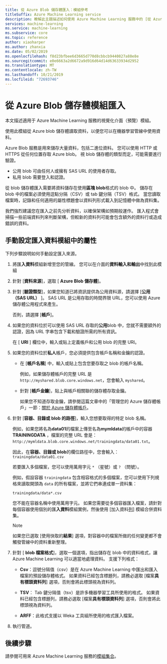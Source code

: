 ```yaml
---
title: 從 Azure Blob 儲存體匯入：模組參考
titleSuffix: Azure Machine Learning service
description: 瞭解此主題描述如何使用 Azure Machine Learning 服務中的 [從 Azure Blob 儲存體匯入]，從 Azure Blob 儲存體讀取資料，讓您可以在機器學習管線中使用資料。
services: machine-learning
ms.service: machine-learning
ms.subservice: core
ms.topic: reference
author: xiaoharper
ms.author: zhanxia
ms.date: 05/02/2019
ms.openlocfilehash: f8d23bfbee6d3665d770d8cbbcb9440827a88e8e
ms.sourcegitcommit: e0e6663a2d6672a9d916d64d14d63633934d2952
ms.translationtype: MT
ms.contentlocale: zh-TW
ms.lasthandoff: 10/21/2019
ms.locfileid: "72693746"
---
```

# <a name="import-from-azure-blob-storage-module"></a>從 Azure Blob 儲存體模組匯入

本文描述適用于 Azure Machine Learning 服務的視覺化介面（預覽）模組。

使用此模組從 Azure blob 儲存體讀取資料，以便您可以在機器學習管線中使用資料。  

Azure Blob 服務是用來儲存大量資料，包括二進位資料。 您可以使用 HTTP 或 HTTPS 從任何位置存取 Azure blob。 視 blob 儲存體的類型而定，可能需要進行驗證。 

- 公用 blob 可由任何人或擁有 SAS URL 的使用者存取。
- 私用 blob 需要登入和認證。

從 blob 儲存體匯入需要將資料儲存在使用**區塊 blob**格式的 blob 中。 儲存在 blob 中的檔案必須使用逗點分隔（CSV）或 tab 鍵分隔（TSV）格式。 當您讀取檔案時，記錄和任何適用的屬性標題會以資料列形式載入到記憶體中做為資料集。


我們強烈建議您在匯入之前先分析資料，以確保架構如預期般運作。 匯入程式會掃描一些前端資料列來判斷架構，但較新的資料列可能會包含額外的資料行或造成錯誤的資料。



## <a name="manually-set-properties-in-the-import-data-module"></a>手動設定匯入資料模組中的屬性

下列步驟說明如何手動設定匯入來源。

1. 將匯**入資料**模組新增至您的管線。 您可以在介面的**資料輸入和輸出**中找到此模組

2. 針對 [**資料來源**]，選取 [ **Azure Blob 儲存體**]。

3. 針對 [**驗證類型**]，如果您知道已將資訊提供為公用資料源，請選擇 [**公用（SAS URL）** ]。 SAS URL 是公用存取的時間界限 URL，您可以使用 Azure 儲存體公用程式來產生。

    否則，請選擇 [**帳戶**]。

4. 如果您的資料位於可以使用 SAS URL 存取的**公用**blob 中，您就不需要額外的認證，因為 URL 字串包含下載和驗證所需的所有資訊。

    在 [ **URI** ] 欄位中，輸入或貼上定義帳戶和公用 blob 的完整 URI。



5. 如果您的資料位於**私人**帳戶，您必須提供包含帳戶名稱和金鑰的認證。

    - 在 [**帳戶名稱**] 中，輸入或貼上包含您要存取之 blob 的帳戶名稱。

        例如，如果儲存體帳戶的完整 URL 是 `http://myshared.blob.core.windows.net`，您會輸入 `myshared`。

    - 針對 [**帳戶金鑰**]，貼上與帳戶相關聯的儲存體存取金鑰。

        如果您不知道存取金鑰，請參閱這篇文章中的「管理您的 Azure 儲存體帳戶」一節：[關於 Azure 儲存體帳戶](https://docs.microsoft.com/azure/storage/storage-create-storage-account)。

6. 針對 [**容器、目錄或 blob 的路徑**]，輸入您想要取得的特定 blob 名稱。

    例如，如果您將名為**data01**的檔案上傳至名為**mymldata**的帳戶中的容器**TRAININGDATA** ，檔案的完整 URL 會是： `http://mymldata.blob.core.windows.net/trainingdata/data01.txt`。

    因此，在**容器、目錄或 blob**的欄位路徑中，您會輸入： `trainingdata/data01.csv`

    若要匯入多個檔案，您可以使用萬用字元 `*` （星號）或 `?` （問號）。

    例如，假設容器 `trainingdata` 包含相容格式的多個檔案，您可以使用下列規格來讀取開頭為 `data` 的所有檔案，並將它們串連成單一資料集：

    `trainingdata/data*.csv`

    您不能在容器名稱中使用萬用字元。 如果您需要從多個容器匯入檔案，請針對每個容器使用個別的匯**入資料**模組實例，然後使用 [加入資料[列](./add-rows.md)] 模組合併資料集。

    > [!NOTE]
    > 如果您已選取 [使用快取的**結果**] 選項，對容器中的檔案所做的任何變更都不會觸發管線中的資料重新整理。

7. 針對 [ **blob 檔案格式**]，選取一個選項，指出儲存在 blob 中的資料格式，讓 Azure Machine Learning 可以適當地處理資料。 支援下列格式：

    - **Csv**：逗號分隔值（csv）是在 Azure Machine Learning 中匯出和匯入檔案的預設儲存體格式。 如果資料已經包含標題列，請務必選取 [檔案**具有標頭資料列**] 選項，否則會將此標頭視為資料列。

       

    - **TSV**： Tab 鍵分隔值（tsv）是許多機器學習工具所使用的格式。 如果資料已經包含標題列，請務必選取 [檔案**具有標頭資料列**] 選項，否則會將此標頭視為資料列。

       

    - **ARFF**：此格式支援以 Weka 工具組所使用的格式匯入檔案。 

   

8. 執行管道。


## <a name="next-steps"></a>後續步驟

請參閱可用來 Azure Machine Learning 服務的[模組集合](module-reference.md)。 